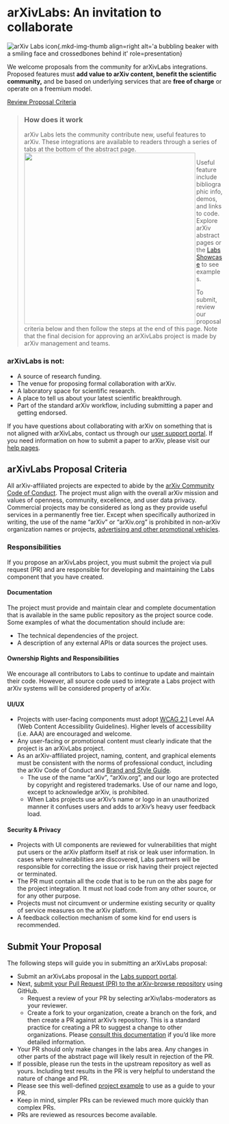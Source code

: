 # arXivLabs: An invitation to collaborate

![arXiv Labs icon](images/smileybones-labs-icon.png){.mkd-img-thumb align=right alt='a bubbling beaker with a smiling face and crossedbones behind it' role=presentation}

We welcome proposals from the community for arXivLabs integrations. Proposed features must **add value to arXiv content, benefit the scientific community,** and be based on underlying services that are **free of charge** or operate on a freemium model.

<a class="button-reg" href="#arxivlabs-proposal-criteria">Review Proposal Criteria</a>

> ### How does it work ###
> arXiv Labs lets the community contribute new, useful features to arXiv. These integrations are available to readers through a series of tabs at the bottom of the abstract page. 
> <img src="images/arXivLabsFeatures-01.png" width="400" align="left">
> 
> Useful feature include bibliographic info, demos, and links to code. Explore arXiv abstract pages or the [Labs Showcase](showcase.html) to see examples.
> 
> To submit, review our proposal criteria below and then follow the steps at the end of this page. Note that the final decision for approving an arXivLabs project is made by arXiv management and teams.
><p></p>
>

### arXivLabs is not: ###

- A source of research funding.
- The venue for proposing formal collaboration with arXiv.
- A laboratory space for scientific research.
- A place to tell us about your latest scientific breakthrough. 
- Part of the standard arXiv workflow, including submitting a paper and getting endorsed.

If you have questions about collaborating with arXiv on something that is not aligned with arXivLabs, contact us through our [user support portal](https://arxiv-org.atlassian.net/servicedesk/customer/portal/6). If you need information on how to submit a paper to arXiv, please visit our [help pages](/help/submit_index.html). 

## arXivLabs Proposal Criteria

All arXiv-affiliated projects are expected to abide by the [arXiv Community Code of Conduct](/help/policies/code_of_conduct.html). The project must align with the overall arXiv mission and values of openness, community, excellence, and user data privacy. Commercial projects may be considered as long as they provide useful services in a permanently free tier. Except when specifically authorized in writing, the use of the name “arXiv” or “arXiv.org” is prohibited in non-arXiv organization names or projects, [advertising and other promotional vehicles](/brand/brand-guidelines.html).


### Responsibilities

If you propose an arXivLabs project, you must submit the project via pull request (PR) and are responsible for developing and maintaining the Labs component that you have created.

#### Documentation

The project must provide and maintain clear and complete documentation that is available in the same public repository as the project source code. Some examples of what the documentation should include are:
- The technical dependencies of the project.
- A description of any external APIs or data sources the project uses.

#### Ownership Rights and Responsibilities

We encourage all contributors to Labs to continue to update and maintain their code. However, all source code used to integrate a Labs project with arXiv systems will be considered property of arXiv.

#### UI/UX

- Projects with user-facing components must adopt [WCAG 2.1](https://www.w3.org/TR/WCAG21/) Level AA (Web Content Accessibility Guidelines). Higher levels of accessibility (i.e. AAA) are encouraged and welcome.
- Any user-facing or promotional content must clearly indicate that the project is an arXivLabs project.
- As an arXiv-affiliated project, naming, content, and graphical elements must be consistent with the norms of professional conduct, including the arXiv Code of Conduct and [Brand and Style Guide](/brand/index.html).
  - The use of the name “arXiv”, “arXiv.org”, and our logo are protected by copyright and registered trademarks. Use of our name and logo, except to acknowledge arXiv, is prohibited.
  - When Labs projects use arXiv’s name or logo in an unauthorized manner it confuses users and adds to arXiv’s heavy user feedback load.

#### Security & Privacy
- Projects with UI components are reviewed for vulnerabilities that might put users or the arXiv platform itself at risk or leak user information. In cases where vulnerabilities are discovered, Labs partners will be responsible for correcting the issue or risk having their project rejected or terminated.
- The PR must contain all the code that is to be run on the abs page for the project integration. It must not load code from any other source, or for any other purpose.
- Projects must not circumvent or undermine existing security or quality of service measures on the arXiv platform.
- A feedback collection mechanism of some kind for end users is recommended. 

## Submit Your Proposal

The following steps will guide you in submitting an arXivLabs proposal: 

- Submit an arXivLabs proposal in the [Labs support portal](https://arxiv-org.atlassian.net/servicedesk/customer/portal/6).
- Next, [submit your Pull Request (PR) to the arXiv-browse repository](https://github.com/arXiv/arxiv-browse) using GitHub. 
  - Request a review of your PR by selecting arXiv/labs-moderators as your reviewer.
  - Create a fork to your organization, create a branch on the fork, and then create a PR against arXiv’s repository. This is a standard practice for creating a PR to suggest a change to other organizations. Please [consult this documentation](https://docs.github.com/en/pull-requests/collaborating-with-pull-requests/proposing-changes-to-your-work-with-pull-requests/creating-a-pull-request-from-a-fork) if you’d like more detailed information. 
- Your PR should only make changes in the labs area. Any changes in other parts of the abstract page will likely result in rejection of the PR.
- If possible, please run the tests in the upstream repository as well as yours. Including test results in the PR is very helpful to understand the nature of change and PR.
- Please see this well-defined [project example](https://github.com/arXiv/arxiv-browse/pull/197) to use as a guide to your PR. 
- Keep in mind, simpler PRs can be reviewed much more quickly than complex PRs.
- PRs are reviewed as resources become available. 
